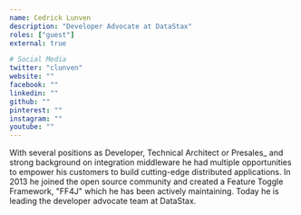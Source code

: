 ```yaml
---
name: Cedrick Lunven
description: "Developer Advocate at DataStax"
roles: ["guest"]
external: true

# Social Media
twitter: "clunven"
website: ""
facebook: ""
linkedin: ""
github: ""
pinterest: ""
instagram: ""
youtube: ""
---
```


With several positions as Developer, Technical Architect or Presales_ and strong background on integration middleware he had multiple opportunities to empower his customers to build cutting-edge distributed applications. In 2013 he joined the open source community and created a Feature Toggle Framework, "FF4J" which he has been actively maintaining. Today he is leading the developer advocate team at DataStax.

<!--more-->
